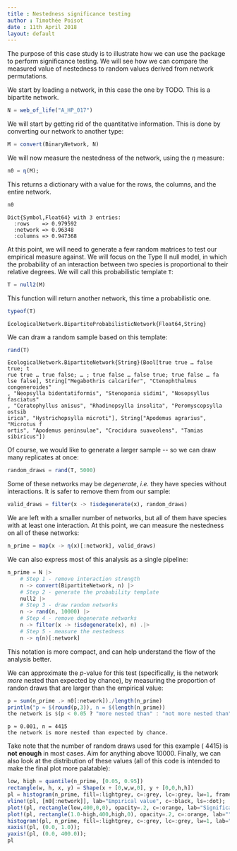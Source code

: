 ```yaml
---
title : Nestedness significance testing
author : Timothée Poisot
date : 11th April 2018
layout: default
---
```





The purpose of this case study is to illustrate how we can use the package to
perform significance testing. We will see how we can compare the measured value
of nestedness to random values derived from network permutations.

We start by loading a network, in this case the one by TODO. This is a bipartite
network.

````julia
N = web_of_life("A_HP_017")
````





We will start by getting rid of the quantitative information. This is done by
converting our network to another type:

````julia
M = convert(BinaryNetwork, N)
````





We will now measure the nestedness of the network, using the $\eta$ measure:

````julia
n0 = η(M);
````





This returns a dictionary with a value for the rows, the columns, and the entire
network.

````julia
n0
````


````
Dict{Symbol,Float64} with 3 entries:
  :rows    => 0.979592
  :network => 0.96348
  :columns => 0.947368
````





At this point, we will need to generate a few random matrices to test our
empirical measure against. We will focus on the Type II null model, in which the
probability of an interaction between two species is proportional to their
relative degrees. We will call this probabilistic template `T`:

````julia
T = null2(M)
````





This function will return another network, this time a probabilistic one.

````julia
typeof(T)
````


````
EcologicalNetwork.BipartiteProbabilisticNetwork{Float64,String}
````





We can draw a random sample based on this template:

````julia
rand(T)
````


````
EcologicalNetwork.BipartiteNetwork{String}(Bool[true true … false true; t
rue true … true false; … ; true false … false true; true false … fa
lse false], String["Megabothris calcarifer", "Ctenophthalmus congeneroides"
, "Neopsylla bidentatiformis", "Stenoponia sidimi", "Nosopsyllus fasciatus"
, "Ceratophyllus anisus", "Rhadinopsylla insolita", "Peromyscopsylla ostsib
irica", "Hystrichopsylla microti"], String["Apodemus agrarius", "Microtus f
ortis", "Apodemus peninsulae", "Crocidura suaveolens", "Tamias sibiricus"])
````





Of course, we would like to generate a larger sample -- so we can draw many
replicates at once:

````julia
random_draws = rand(T, 5000)
````





Some of these networks may be *degenerate*, *i.e.* they have species without
interactions. It is safer to remove them from our sample:

````julia
valid_draws = filter(x -> !isdegenerate(x), random_draws)
````





We are left with a smaller number of networks, but all of them have species
with at least one interaction. At this point, we can measure the nestedness
on all of these networks:

````julia
n_prime = map(x -> η(x)[:network], valid_draws)
````





We can also express most of this analysis as a single pipeline:

````julia
n_prime = N |>
    # Step 1 - remove interaction strength
    n -> convert(BipartiteNetwork, n) |>
    # Step 2 - generate the probability template
    null2 |>
    # Step 3 - draw random networks
    n -> rand(n, 10000) |>
    # Step 4 - remove degenerate networks
    n -> filter(x -> !isdegenerate(x), n) .|>
    # Step 5 - measure the nestedness
    n -> η(n)[:network]
````





This notation is more compact, and can help understand the flow of the analysis
better.

We can approximate the *p*-value for this test (specifically, is the network
*more* nested than expected by chance), by measuring the proportion of randon
draws that are larger than the empirical value:

````julia
p = sum(n_prime .> n0[:network])./length(n_prime)
println("p ≈ $(round(p,3)), n = $(length(n_prime))
the network is $(p < 0.05 ? "more nested than" : "not more nested than") expected by chance.")
````


````
p ≈ 0.001, n = 4415
the network is more nested than expected by chance.
````





Take note that the number of random draws used for this example (
4415) is **not enough** in most cases. Aim for anything above 10000.
Finally, we can also look at the distribution of these values (all of this code
is intended to make the final plot more palatable):

````julia
low, high = quantile(n_prime, [0.05, 0.95])
rectangle(w, h, x, y) = Shape(x + [0,w,w,0], y + [0,0,h,h])
pl = histogram(n_prime, fill=:lightgrey, c=:grey, lc=:grey, lw=1, framestyle=:zerolines, lab="Random draws", size=(900,300));
vline!(pl, [n0[:network]], lab="Empirical value", c=:black, ls=:dot);
plot!(pl, rectangle(low,400,0,0), opacity=.2, c=:orange, lab="Significance threshold", lw=0, lc=:orange);
plot!(pl, rectangle(1.0-high,400,high,0), opacity=.2, c=:orange, lab="", lw=0);
histogram!(pl, n_prime, fill=:lightgrey, c=:grey, lc=:grey, lw=1, lab="");
xaxis!(pl, (0.0, 1.0));
yaxis!(pl, (0.0, 400.0));
pl
````



<div id="8d7cfd4c-b34f-4d23-9b76-b2b25fc405fe" style="width:900px;height:300px;"></div>
<script>
PLOT = document.getElementById('8d7cfd4c-b34f-4d23-9b76-b2b25fc405fe');
Plotly.plot(PLOT, [{"xaxis":"x1","fill":"tozeroy","yaxis":"y1","x":[0.3,0.3,0.32,0.32,0.3,0.3],"showlegend":true,"mode":"lines","fillcolor":"rgba(211, 211, 211, 1.000)","name":"Random draws","line":{"color":"rgba(128, 128, 128, 1.000)","dash":"solid","width":1},"y":[4.0,0.0,0.0,4.0,4.0,4.0],"type":"scatter"},{"xaxis":"x1","fill":"tozeroy","yaxis":"y1","x":[0.32,0.32,0.34,0.34,0.32,0.32],"showlegend":false,"mode":"lines","fillcolor":"rgba(211, 211, 211, 1.000)","name":"Random draws","line":{"color":"rgba(128, 128, 128, 1.000)","dash":"solid","width":1},"y":[5.0,0.0,0.0,5.0,5.0,5.0],"type":"scatter"},{"xaxis":"x1","fill":"tozeroy","yaxis":"y1","x":[0.33999999999999997,0.33999999999999997,0.36,0.36,0.33999999999999997,0.33999999999999997],"showlegend":false,"mode":"lines","fillcolor":"rgba(211, 211, 211, 1.000)","name":"Random draws","line":{"color":"rgba(128, 128, 128, 1.000)","dash":"solid","width":1},"y":[4.0,0.0,0.0,4.0,4.0,4.0],"type":"scatter"},{"xaxis":"x1","fill":"tozeroy","yaxis":"y1","x":[0.36,0.36,0.38,0.38,0.36,0.36],"showlegend":false,"mode":"lines","fillcolor":"rgba(211, 211, 211, 1.000)","name":"Random draws","line":{"color":"rgba(128, 128, 128, 1.000)","dash":"solid","width":1},"y":[13.0,0.0,0.0,13.0,13.0,13.0],"type":"scatter"},{"xaxis":"x1","fill":"tozeroy","yaxis":"y1","x":[0.38,0.38,0.4,0.4,0.38,0.38],"showlegend":false,"mode":"lines","fillcolor":"rgba(211, 211, 211, 1.000)","name":"Random draws","line":{"color":"rgba(128, 128, 128, 1.000)","dash":"solid","width":1},"y":[15.0,0.0,0.0,15.0,15.0,15.0],"type":"scatter"},{"xaxis":"x1","fill":"tozeroy","yaxis":"y1","x":[0.4,0.4,0.42000000000000004,0.42000000000000004,0.4,0.4],"showlegend":false,"mode":"lines","fillcolor":"rgba(211, 211, 211, 1.000)","name":"Random draws","line":{"color":"rgba(128, 128, 128, 1.000)","dash":"solid","width":1},"y":[25.0,0.0,0.0,25.0,25.0,25.0],"type":"scatter"},{"xaxis":"x1","fill":"tozeroy","yaxis":"y1","x":[0.42,0.42,0.44,0.44,0.42,0.42],"showlegend":false,"mode":"lines","fillcolor":"rgba(211, 211, 211, 1.000)","name":"Random draws","line":{"color":"rgba(128, 128, 128, 1.000)","dash":"solid","width":1},"y":[25.0,0.0,0.0,25.0,25.0,25.0],"type":"scatter"},{"xaxis":"x1","fill":"tozeroy","yaxis":"y1","x":[0.44,0.44,0.46,0.46,0.44,0.44],"showlegend":false,"mode":"lines","fillcolor":"rgba(211, 211, 211, 1.000)","name":"Random draws","line":{"color":"rgba(128, 128, 128, 1.000)","dash":"solid","width":1},"y":[52.0,0.0,0.0,52.0,52.0,52.0],"type":"scatter"},{"xaxis":"x1","fill":"tozeroy","yaxis":"y1","x":[0.45999999999999996,0.45999999999999996,0.48,0.48,0.45999999999999996,0.45999999999999996],"showlegend":false,"mode":"lines","fillcolor":"rgba(211, 211, 211, 1.000)","name":"Random draws","line":{"color":"rgba(128, 128, 128, 1.000)","dash":"solid","width":1},"y":[49.0,0.0,0.0,49.0,49.0,49.0],"type":"scatter"},{"xaxis":"x1","fill":"tozeroy","yaxis":"y1","x":[0.48,0.48,0.5,0.5,0.48,0.48],"showlegend":false,"mode":"lines","fillcolor":"rgba(211, 211, 211, 1.000)","name":"Random draws","line":{"color":"rgba(128, 128, 128, 1.000)","dash":"solid","width":1},"y":[82.0,0.0,0.0,82.0,82.0,82.0],"type":"scatter"},{"xaxis":"x1","fill":"tozeroy","yaxis":"y1","x":[0.5,0.5,0.52,0.52,0.5,0.5],"showlegend":false,"mode":"lines","fillcolor":"rgba(211, 211, 211, 1.000)","name":"Random draws","line":{"color":"rgba(128, 128, 128, 1.000)","dash":"solid","width":1},"y":[130.0,0.0,0.0,130.0,130.0,130.0],"type":"scatter"},{"xaxis":"x1","fill":"tozeroy","yaxis":"y1","x":[0.52,0.52,0.54,0.54,0.52,0.52],"showlegend":false,"mode":"lines","fillcolor":"rgba(211, 211, 211, 1.000)","name":"Random draws","line":{"color":"rgba(128, 128, 128, 1.000)","dash":"solid","width":1},"y":[137.0,0.0,0.0,137.0,137.0,137.0],"type":"scatter"},{"xaxis":"x1","fill":"tozeroy","yaxis":"y1","x":[0.54,0.54,0.56,0.56,0.54,0.54],"showlegend":false,"mode":"lines","fillcolor":"rgba(211, 211, 211, 1.000)","name":"Random draws","line":{"color":"rgba(128, 128, 128, 1.000)","dash":"solid","width":1},"y":[192.0,0.0,0.0,192.0,192.0,192.0],"type":"scatter"},{"xaxis":"x1","fill":"tozeroy","yaxis":"y1","x":[0.56,0.56,0.5800000000000001,0.5800000000000001,0.56,0.56],"showlegend":false,"mode":"lines","fillcolor":"rgba(211, 211, 211, 1.000)","name":"Random draws","line":{"color":"rgba(128, 128, 128, 1.000)","dash":"solid","width":1},"y":[186.0,0.0,0.0,186.0,186.0,186.0],"type":"scatter"},{"xaxis":"x1","fill":"tozeroy","yaxis":"y1","x":[0.58,0.58,0.6,0.6,0.58,0.58],"showlegend":false,"mode":"lines","fillcolor":"rgba(211, 211, 211, 1.000)","name":"Random draws","line":{"color":"rgba(128, 128, 128, 1.000)","dash":"solid","width":1},"y":[292.0,0.0,0.0,292.0,292.0,292.0],"type":"scatter"},{"xaxis":"x1","fill":"tozeroy","yaxis":"y1","x":[0.6,0.6,0.62,0.62,0.6,0.6],"showlegend":false,"mode":"lines","fillcolor":"rgba(211, 211, 211, 1.000)","name":"Random draws","line":{"color":"rgba(128, 128, 128, 1.000)","dash":"solid","width":1},"y":[256.0,0.0,0.0,256.0,256.0,256.0],"type":"scatter"},{"xaxis":"x1","fill":"tozeroy","yaxis":"y1","x":[0.62,0.62,0.64,0.64,0.62,0.62],"showlegend":false,"mode":"lines","fillcolor":"rgba(211, 211, 211, 1.000)","name":"Random draws","line":{"color":"rgba(128, 128, 128, 1.000)","dash":"solid","width":1},"y":[310.0,0.0,0.0,310.0,310.0,310.0],"type":"scatter"},{"xaxis":"x1","fill":"tozeroy","yaxis":"y1","x":[0.64,0.64,0.66,0.66,0.64,0.64],"showlegend":false,"mode":"lines","fillcolor":"rgba(211, 211, 211, 1.000)","name":"Random draws","line":{"color":"rgba(128, 128, 128, 1.000)","dash":"solid","width":1},"y":[344.0,0.0,0.0,344.0,344.0,344.0],"type":"scatter"},{"xaxis":"x1","fill":"tozeroy","yaxis":"y1","x":[0.66,0.66,0.68,0.68,0.66,0.66],"showlegend":false,"mode":"lines","fillcolor":"rgba(211, 211, 211, 1.000)","name":"Random draws","line":{"color":"rgba(128, 128, 128, 1.000)","dash":"solid","width":1},"y":[302.0,0.0,0.0,302.0,302.0,302.0],"type":"scatter"},{"xaxis":"x1","fill":"tozeroy","yaxis":"y1","x":[0.6799999999999999,0.6799999999999999,0.7,0.7,0.6799999999999999,0.6799999999999999],"showlegend":false,"mode":"lines","fillcolor":"rgba(211, 211, 211, 1.000)","name":"Random draws","line":{"color":"rgba(128, 128, 128, 1.000)","dash":"solid","width":1},"y":[316.0,0.0,0.0,316.0,316.0,316.0],"type":"scatter"},{"xaxis":"x1","fill":"tozeroy","yaxis":"y1","x":[0.7,0.7,0.72,0.72,0.7,0.7],"showlegend":false,"mode":"lines","fillcolor":"rgba(211, 211, 211, 1.000)","name":"Random draws","line":{"color":"rgba(128, 128, 128, 1.000)","dash":"solid","width":1},"y":[322.0,0.0,0.0,322.0,322.0,322.0],"type":"scatter"},{"xaxis":"x1","fill":"tozeroy","yaxis":"y1","x":[0.72,0.72,0.74,0.74,0.72,0.72],"showlegend":false,"mode":"lines","fillcolor":"rgba(211, 211, 211, 1.000)","name":"Random draws","line":{"color":"rgba(128, 128, 128, 1.000)","dash":"solid","width":1},"y":[318.0,0.0,0.0,318.0,318.0,318.0],"type":"scatter"},{"xaxis":"x1","fill":"tozeroy","yaxis":"y1","x":[0.74,0.74,0.76,0.76,0.74,0.74],"showlegend":false,"mode":"lines","fillcolor":"rgba(211, 211, 211, 1.000)","name":"Random draws","line":{"color":"rgba(128, 128, 128, 1.000)","dash":"solid","width":1},"y":[241.0,0.0,0.0,241.0,241.0,241.0],"type":"scatter"},{"xaxis":"x1","fill":"tozeroy","yaxis":"y1","x":[0.76,0.76,0.78,0.78,0.76,0.76],"showlegend":false,"mode":"lines","fillcolor":"rgba(211, 211, 211, 1.000)","name":"Random draws","line":{"color":"rgba(128, 128, 128, 1.000)","dash":"solid","width":1},"y":[187.0,0.0,0.0,187.0,187.0,187.0],"type":"scatter"},{"xaxis":"x1","fill":"tozeroy","yaxis":"y1","x":[0.78,0.78,0.8,0.8,0.78,0.78],"showlegend":false,"mode":"lines","fillcolor":"rgba(211, 211, 211, 1.000)","name":"Random draws","line":{"color":"rgba(128, 128, 128, 1.000)","dash":"solid","width":1},"y":[161.0,0.0,0.0,161.0,161.0,161.0],"type":"scatter"},{"xaxis":"x1","fill":"tozeroy","yaxis":"y1","x":[0.8,0.8,0.8200000000000001,0.8200000000000001,0.8,0.8],"showlegend":false,"mode":"lines","fillcolor":"rgba(211, 211, 211, 1.000)","name":"Random draws","line":{"color":"rgba(128, 128, 128, 1.000)","dash":"solid","width":1},"y":[135.0,0.0,0.0,135.0,135.0,135.0],"type":"scatter"},{"xaxis":"x1","fill":"tozeroy","yaxis":"y1","x":[0.82,0.82,0.84,0.84,0.82,0.82],"showlegend":false,"mode":"lines","fillcolor":"rgba(211, 211, 211, 1.000)","name":"Random draws","line":{"color":"rgba(128, 128, 128, 1.000)","dash":"solid","width":1},"y":[110.0,0.0,0.0,110.0,110.0,110.0],"type":"scatter"},{"xaxis":"x1","fill":"tozeroy","yaxis":"y1","x":[0.84,0.84,0.86,0.86,0.84,0.84],"showlegend":false,"mode":"lines","fillcolor":"rgba(211, 211, 211, 1.000)","name":"Random draws","line":{"color":"rgba(128, 128, 128, 1.000)","dash":"solid","width":1},"y":[91.0,0.0,0.0,91.0,91.0,91.0],"type":"scatter"},{"xaxis":"x1","fill":"tozeroy","yaxis":"y1","x":[0.86,0.86,0.88,0.88,0.86,0.86],"showlegend":false,"mode":"lines","fillcolor":"rgba(211, 211, 211, 1.000)","name":"Random draws","line":{"color":"rgba(128, 128, 128, 1.000)","dash":"solid","width":1},"y":[44.0,0.0,0.0,44.0,44.0,44.0],"type":"scatter"},{"xaxis":"x1","fill":"tozeroy","yaxis":"y1","x":[0.88,0.88,0.9,0.9,0.88,0.88],"showlegend":false,"mode":"lines","fillcolor":"rgba(211, 211, 211, 1.000)","name":"Random draws","line":{"color":"rgba(128, 128, 128, 1.000)","dash":"solid","width":1},"y":[30.0,0.0,0.0,30.0,30.0,30.0],"type":"scatter"},{"xaxis":"x1","fill":"tozeroy","yaxis":"y1","x":[0.9,0.9,0.92,0.92,0.9,0.9],"showlegend":false,"mode":"lines","fillcolor":"rgba(211, 211, 211, 1.000)","name":"Random draws","line":{"color":"rgba(128, 128, 128, 1.000)","dash":"solid","width":1},"y":[16.0,0.0,0.0,16.0,16.0,16.0],"type":"scatter"},{"xaxis":"x1","fill":"tozeroy","yaxis":"y1","x":[0.9199999999999999,0.9199999999999999,0.94,0.94,0.9199999999999999,0.9199999999999999],"showlegend":false,"mode":"lines","fillcolor":"rgba(211, 211, 211, 1.000)","name":"Random draws","line":{"color":"rgba(128, 128, 128, 1.000)","dash":"solid","width":1},"y":[8.0,0.0,0.0,8.0,8.0,8.0],"type":"scatter"},{"xaxis":"x1","fill":"tozeroy","yaxis":"y1","x":[0.94,0.94,0.96,0.96,0.94,0.94],"showlegend":false,"mode":"lines","fillcolor":"rgba(211, 211, 211, 1.000)","name":"Random draws","line":{"color":"rgba(128, 128, 128, 1.000)","dash":"solid","width":1},"y":[9.0,0.0,0.0,9.0,9.0,9.0],"type":"scatter"},{"xaxis":"x1","fill":"tozeroy","yaxis":"y1","x":[0.96,0.96,0.98,0.98,0.96,0.96],"showlegend":false,"mode":"lines","fillcolor":"rgba(211, 211, 211, 1.000)","name":"Random draws","line":{"color":"rgba(128, 128, 128, 1.000)","dash":"solid","width":1},"y":[3.0,0.0,0.0,3.0,3.0,3.0],"type":"scatter"},{"xaxis":"x1","fill":"tozeroy","yaxis":"y1","x":[0.98,0.98,1.0,1.0,0.98,0.98],"showlegend":false,"mode":"lines","fillcolor":"rgba(211, 211, 211, 1.000)","name":"Random draws","line":{"color":"rgba(128, 128, 128, 1.000)","dash":"solid","width":1},"y":[0.0,0.0,0.0,0.0,0.0,0.0],"type":"scatter"},{"xaxis":"x1","fill":"tozeroy","yaxis":"y1","x":[1.0,1.0,1.02,1.02,1.0,1.0],"showlegend":false,"mode":"lines","fillcolor":"rgba(211, 211, 211, 1.000)","name":"Random draws","line":{"color":"rgba(128, 128, 128, 1.000)","dash":"solid","width":1},"y":[1.0,0.0,0.0,1.0,1.0,1.0],"type":"scatter"},{"showlegend":true,"mode":"lines","xaxis":"x1","colorbar":{"title":""},"line":{"color":"rgba(0, 0, 0, 1.000)","shape":"linear","dash":"dot","width":1},"y":[-40000.0,40400.0],"type":"scatter","name":"Empirical value","yaxis":"y1","x":[0.9634801288936627,0.9634801288936627]},{"xaxis":"x1","fill":"tozeroy","yaxis":"y1","x":[0.0,0.4865319865319865,0.4865319865319865,0.0,0.0],"showlegend":true,"mode":"lines","fillcolor":"rgba(255, 165, 0, 0.200)","name":"Significance threshold","line":{"color":"rgba(255, 165, 0, 0.200)","dash":"solid","width":0},"y":[0.0,0.0,400.0,400.0,0.0],"type":"scatter"},{"xaxis":"x1","fill":"tozeroy","yaxis":"y1","x":[0.8359873242226183,1.0,1.0,0.8359873242226183,0.8359873242226183],"showlegend":false,"mode":"lines","fillcolor":"rgba(255, 165, 0, 0.200)","name":"","line":{"color":"rgba(0, 0, 0, 0.200)","dash":"solid","width":0},"y":[0.0,0.0,400.0,400.0,0.0],"type":"scatter"},{"xaxis":"x1","fill":"tozeroy","yaxis":"y1","x":[0.3,0.3,0.32,0.32,0.3,0.3],"showlegend":false,"mode":"lines","fillcolor":"rgba(211, 211, 211, 1.000)","name":"","line":{"color":"rgba(128, 128, 128, 1.000)","dash":"solid","width":1},"y":[4.0,0.0,0.0,4.0,4.0,4.0],"type":"scatter"},{"xaxis":"x1","fill":"tozeroy","yaxis":"y1","x":[0.32,0.32,0.34,0.34,0.32,0.32],"showlegend":false,"mode":"lines","fillcolor":"rgba(211, 211, 211, 1.000)","name":"","line":{"color":"rgba(128, 128, 128, 1.000)","dash":"solid","width":1},"y":[5.0,0.0,0.0,5.0,5.0,5.0],"type":"scatter"},{"xaxis":"x1","fill":"tozeroy","yaxis":"y1","x":[0.33999999999999997,0.33999999999999997,0.36,0.36,0.33999999999999997,0.33999999999999997],"showlegend":false,"mode":"lines","fillcolor":"rgba(211, 211, 211, 1.000)","name":"","line":{"color":"rgba(128, 128, 128, 1.000)","dash":"solid","width":1},"y":[4.0,0.0,0.0,4.0,4.0,4.0],"type":"scatter"},{"xaxis":"x1","fill":"tozeroy","yaxis":"y1","x":[0.36,0.36,0.38,0.38,0.36,0.36],"showlegend":false,"mode":"lines","fillcolor":"rgba(211, 211, 211, 1.000)","name":"","line":{"color":"rgba(128, 128, 128, 1.000)","dash":"solid","width":1},"y":[13.0,0.0,0.0,13.0,13.0,13.0],"type":"scatter"},{"xaxis":"x1","fill":"tozeroy","yaxis":"y1","x":[0.38,0.38,0.4,0.4,0.38,0.38],"showlegend":false,"mode":"lines","fillcolor":"rgba(211, 211, 211, 1.000)","name":"","line":{"color":"rgba(128, 128, 128, 1.000)","dash":"solid","width":1},"y":[15.0,0.0,0.0,15.0,15.0,15.0],"type":"scatter"},{"xaxis":"x1","fill":"tozeroy","yaxis":"y1","x":[0.4,0.4,0.42000000000000004,0.42000000000000004,0.4,0.4],"showlegend":false,"mode":"lines","fillcolor":"rgba(211, 211, 211, 1.000)","name":"","line":{"color":"rgba(128, 128, 128, 1.000)","dash":"solid","width":1},"y":[25.0,0.0,0.0,25.0,25.0,25.0],"type":"scatter"},{"xaxis":"x1","fill":"tozeroy","yaxis":"y1","x":[0.42,0.42,0.44,0.44,0.42,0.42],"showlegend":false,"mode":"lines","fillcolor":"rgba(211, 211, 211, 1.000)","name":"","line":{"color":"rgba(128, 128, 128, 1.000)","dash":"solid","width":1},"y":[25.0,0.0,0.0,25.0,25.0,25.0],"type":"scatter"},{"xaxis":"x1","fill":"tozeroy","yaxis":"y1","x":[0.44,0.44,0.46,0.46,0.44,0.44],"showlegend":false,"mode":"lines","fillcolor":"rgba(211, 211, 211, 1.000)","name":"","line":{"color":"rgba(128, 128, 128, 1.000)","dash":"solid","width":1},"y":[52.0,0.0,0.0,52.0,52.0,52.0],"type":"scatter"},{"xaxis":"x1","fill":"tozeroy","yaxis":"y1","x":[0.45999999999999996,0.45999999999999996,0.48,0.48,0.45999999999999996,0.45999999999999996],"showlegend":false,"mode":"lines","fillcolor":"rgba(211, 211, 211, 1.000)","name":"","line":{"color":"rgba(128, 128, 128, 1.000)","dash":"solid","width":1},"y":[49.0,0.0,0.0,49.0,49.0,49.0],"type":"scatter"},{"xaxis":"x1","fill":"tozeroy","yaxis":"y1","x":[0.48,0.48,0.5,0.5,0.48,0.48],"showlegend":false,"mode":"lines","fillcolor":"rgba(211, 211, 211, 1.000)","name":"","line":{"color":"rgba(128, 128, 128, 1.000)","dash":"solid","width":1},"y":[82.0,0.0,0.0,82.0,82.0,82.0],"type":"scatter"},{"xaxis":"x1","fill":"tozeroy","yaxis":"y1","x":[0.5,0.5,0.52,0.52,0.5,0.5],"showlegend":false,"mode":"lines","fillcolor":"rgba(211, 211, 211, 1.000)","name":"","line":{"color":"rgba(128, 128, 128, 1.000)","dash":"solid","width":1},"y":[130.0,0.0,0.0,130.0,130.0,130.0],"type":"scatter"},{"xaxis":"x1","fill":"tozeroy","yaxis":"y1","x":[0.52,0.52,0.54,0.54,0.52,0.52],"showlegend":false,"mode":"lines","fillcolor":"rgba(211, 211, 211, 1.000)","name":"","line":{"color":"rgba(128, 128, 128, 1.000)","dash":"solid","width":1},"y":[137.0,0.0,0.0,137.0,137.0,137.0],"type":"scatter"},{"xaxis":"x1","fill":"tozeroy","yaxis":"y1","x":[0.54,0.54,0.56,0.56,0.54,0.54],"showlegend":false,"mode":"lines","fillcolor":"rgba(211, 211, 211, 1.000)","name":"","line":{"color":"rgba(128, 128, 128, 1.000)","dash":"solid","width":1},"y":[192.0,0.0,0.0,192.0,192.0,192.0],"type":"scatter"},{"xaxis":"x1","fill":"tozeroy","yaxis":"y1","x":[0.56,0.56,0.5800000000000001,0.5800000000000001,0.56,0.56],"showlegend":false,"mode":"lines","fillcolor":"rgba(211, 211, 211, 1.000)","name":"","line":{"color":"rgba(128, 128, 128, 1.000)","dash":"solid","width":1},"y":[186.0,0.0,0.0,186.0,186.0,186.0],"type":"scatter"},{"xaxis":"x1","fill":"tozeroy","yaxis":"y1","x":[0.58,0.58,0.6,0.6,0.58,0.58],"showlegend":false,"mode":"lines","fillcolor":"rgba(211, 211, 211, 1.000)","name":"","line":{"color":"rgba(128, 128, 128, 1.000)","dash":"solid","width":1},"y":[292.0,0.0,0.0,292.0,292.0,292.0],"type":"scatter"},{"xaxis":"x1","fill":"tozeroy","yaxis":"y1","x":[0.6,0.6,0.62,0.62,0.6,0.6],"showlegend":false,"mode":"lines","fillcolor":"rgba(211, 211, 211, 1.000)","name":"","line":{"color":"rgba(128, 128, 128, 1.000)","dash":"solid","width":1},"y":[256.0,0.0,0.0,256.0,256.0,256.0],"type":"scatter"},{"xaxis":"x1","fill":"tozeroy","yaxis":"y1","x":[0.62,0.62,0.64,0.64,0.62,0.62],"showlegend":false,"mode":"lines","fillcolor":"rgba(211, 211, 211, 1.000)","name":"","line":{"color":"rgba(128, 128, 128, 1.000)","dash":"solid","width":1},"y":[310.0,0.0,0.0,310.0,310.0,310.0],"type":"scatter"},{"xaxis":"x1","fill":"tozeroy","yaxis":"y1","x":[0.64,0.64,0.66,0.66,0.64,0.64],"showlegend":false,"mode":"lines","fillcolor":"rgba(211, 211, 211, 1.000)","name":"","line":{"color":"rgba(128, 128, 128, 1.000)","dash":"solid","width":1},"y":[344.0,0.0,0.0,344.0,344.0,344.0],"type":"scatter"},{"xaxis":"x1","fill":"tozeroy","yaxis":"y1","x":[0.66,0.66,0.68,0.68,0.66,0.66],"showlegend":false,"mode":"lines","fillcolor":"rgba(211, 211, 211, 1.000)","name":"","line":{"color":"rgba(128, 128, 128, 1.000)","dash":"solid","width":1},"y":[302.0,0.0,0.0,302.0,302.0,302.0],"type":"scatter"},{"xaxis":"x1","fill":"tozeroy","yaxis":"y1","x":[0.6799999999999999,0.6799999999999999,0.7,0.7,0.6799999999999999,0.6799999999999999],"showlegend":false,"mode":"lines","fillcolor":"rgba(211, 211, 211, 1.000)","name":"","line":{"color":"rgba(128, 128, 128, 1.000)","dash":"solid","width":1},"y":[316.0,0.0,0.0,316.0,316.0,316.0],"type":"scatter"},{"xaxis":"x1","fill":"tozeroy","yaxis":"y1","x":[0.7,0.7,0.72,0.72,0.7,0.7],"showlegend":false,"mode":"lines","fillcolor":"rgba(211, 211, 211, 1.000)","name":"","line":{"color":"rgba(128, 128, 128, 1.000)","dash":"solid","width":1},"y":[322.0,0.0,0.0,322.0,322.0,322.0],"type":"scatter"},{"xaxis":"x1","fill":"tozeroy","yaxis":"y1","x":[0.72,0.72,0.74,0.74,0.72,0.72],"showlegend":false,"mode":"lines","fillcolor":"rgba(211, 211, 211, 1.000)","name":"","line":{"color":"rgba(128, 128, 128, 1.000)","dash":"solid","width":1},"y":[318.0,0.0,0.0,318.0,318.0,318.0],"type":"scatter"},{"xaxis":"x1","fill":"tozeroy","yaxis":"y1","x":[0.74,0.74,0.76,0.76,0.74,0.74],"showlegend":false,"mode":"lines","fillcolor":"rgba(211, 211, 211, 1.000)","name":"","line":{"color":"rgba(128, 128, 128, 1.000)","dash":"solid","width":1},"y":[241.0,0.0,0.0,241.0,241.0,241.0],"type":"scatter"},{"xaxis":"x1","fill":"tozeroy","yaxis":"y1","x":[0.76,0.76,0.78,0.78,0.76,0.76],"showlegend":false,"mode":"lines","fillcolor":"rgba(211, 211, 211, 1.000)","name":"","line":{"color":"rgba(128, 128, 128, 1.000)","dash":"solid","width":1},"y":[187.0,0.0,0.0,187.0,187.0,187.0],"type":"scatter"},{"xaxis":"x1","fill":"tozeroy","yaxis":"y1","x":[0.78,0.78,0.8,0.8,0.78,0.78],"showlegend":false,"mode":"lines","fillcolor":"rgba(211, 211, 211, 1.000)","name":"","line":{"color":"rgba(128, 128, 128, 1.000)","dash":"solid","width":1},"y":[161.0,0.0,0.0,161.0,161.0,161.0],"type":"scatter"},{"xaxis":"x1","fill":"tozeroy","yaxis":"y1","x":[0.8,0.8,0.8200000000000001,0.8200000000000001,0.8,0.8],"showlegend":false,"mode":"lines","fillcolor":"rgba(211, 211, 211, 1.000)","name":"","line":{"color":"rgba(128, 128, 128, 1.000)","dash":"solid","width":1},"y":[135.0,0.0,0.0,135.0,135.0,135.0],"type":"scatter"},{"xaxis":"x1","fill":"tozeroy","yaxis":"y1","x":[0.82,0.82,0.84,0.84,0.82,0.82],"showlegend":false,"mode":"lines","fillcolor":"rgba(211, 211, 211, 1.000)","name":"","line":{"color":"rgba(128, 128, 128, 1.000)","dash":"solid","width":1},"y":[110.0,0.0,0.0,110.0,110.0,110.0],"type":"scatter"},{"xaxis":"x1","fill":"tozeroy","yaxis":"y1","x":[0.84,0.84,0.86,0.86,0.84,0.84],"showlegend":false,"mode":"lines","fillcolor":"rgba(211, 211, 211, 1.000)","name":"","line":{"color":"rgba(128, 128, 128, 1.000)","dash":"solid","width":1},"y":[91.0,0.0,0.0,91.0,91.0,91.0],"type":"scatter"},{"xaxis":"x1","fill":"tozeroy","yaxis":"y1","x":[0.86,0.86,0.88,0.88,0.86,0.86],"showlegend":false,"mode":"lines","fillcolor":"rgba(211, 211, 211, 1.000)","name":"","line":{"color":"rgba(128, 128, 128, 1.000)","dash":"solid","width":1},"y":[44.0,0.0,0.0,44.0,44.0,44.0],"type":"scatter"},{"xaxis":"x1","fill":"tozeroy","yaxis":"y1","x":[0.88,0.88,0.9,0.9,0.88,0.88],"showlegend":false,"mode":"lines","fillcolor":"rgba(211, 211, 211, 1.000)","name":"","line":{"color":"rgba(128, 128, 128, 1.000)","dash":"solid","width":1},"y":[30.0,0.0,0.0,30.0,30.0,30.0],"type":"scatter"},{"xaxis":"x1","fill":"tozeroy","yaxis":"y1","x":[0.9,0.9,0.92,0.92,0.9,0.9],"showlegend":false,"mode":"lines","fillcolor":"rgba(211, 211, 211, 1.000)","name":"","line":{"color":"rgba(128, 128, 128, 1.000)","dash":"solid","width":1},"y":[16.0,0.0,0.0,16.0,16.0,16.0],"type":"scatter"},{"xaxis":"x1","fill":"tozeroy","yaxis":"y1","x":[0.9199999999999999,0.9199999999999999,0.94,0.94,0.9199999999999999,0.9199999999999999],"showlegend":false,"mode":"lines","fillcolor":"rgba(211, 211, 211, 1.000)","name":"","line":{"color":"rgba(128, 128, 128, 1.000)","dash":"solid","width":1},"y":[8.0,0.0,0.0,8.0,8.0,8.0],"type":"scatter"},{"xaxis":"x1","fill":"tozeroy","yaxis":"y1","x":[0.94,0.94,0.96,0.96,0.94,0.94],"showlegend":false,"mode":"lines","fillcolor":"rgba(211, 211, 211, 1.000)","name":"","line":{"color":"rgba(128, 128, 128, 1.000)","dash":"solid","width":1},"y":[9.0,0.0,0.0,9.0,9.0,9.0],"type":"scatter"},{"xaxis":"x1","fill":"tozeroy","yaxis":"y1","x":[0.96,0.96,0.98,0.98,0.96,0.96],"showlegend":false,"mode":"lines","fillcolor":"rgba(211, 211, 211, 1.000)","name":"","line":{"color":"rgba(128, 128, 128, 1.000)","dash":"solid","width":1},"y":[3.0,0.0,0.0,3.0,3.0,3.0],"type":"scatter"},{"xaxis":"x1","fill":"tozeroy","yaxis":"y1","x":[0.98,0.98,1.0,1.0,0.98,0.98],"showlegend":false,"mode":"lines","fillcolor":"rgba(211, 211, 211, 1.000)","name":"","line":{"color":"rgba(128, 128, 128, 1.000)","dash":"solid","width":1},"y":[0.0,0.0,0.0,0.0,0.0,0.0],"type":"scatter"},{"xaxis":"x1","fill":"tozeroy","yaxis":"y1","x":[1.0,1.0,1.02,1.02,1.0,1.0],"showlegend":false,"mode":"lines","fillcolor":"rgba(211, 211, 211, 1.000)","name":"","line":{"color":"rgba(128, 128, 128, 1.000)","dash":"solid","width":1},"y":[1.0,0.0,0.0,1.0,1.0,1.0],"type":"scatter"}], {"showlegend":true,"paper_bgcolor":"rgba(255, 255, 255, 1.000)","xaxis1":{"showticklabels":true,"gridwidth":0.5,"tickvals":[0.0,0.2,0.4,0.6000000000000001,0.8,1.0],"visible":true,"ticks":"inside","range":[0.0,1.0],"domain":[0.03400408282298046,0.9956255468066492],"tickmode":"array","linecolor":"rgba(0, 0, 0, 1.000)","showgrid":true,"title":"","mirror":false,"tickangle":0,"showline":false,"gridcolor":"rgba(0, 0, 0, 0.100)","titlefont":{"color":"rgba(0, 0, 0, 1.000)","family":"sans-serif","size":15},"tickcolor":"rgba(0, 0, 0, 0.000)","ticktext":["0.0","0.2","0.4","0.6","0.8","1.0"],"zeroline":true,"type":"-","tickfont":{"color":"rgba(0, 0, 0, 1.000)","family":"sans-serif","size":11},"zerolinecolor":"rgba(0, 0, 0, 1.000)","anchor":"y1"},"annotations":[],"height":300,"margin":{"l":0,"b":20,"r":0,"t":20},"plot_bgcolor":"rgba(255, 255, 255, 1.000)","yaxis1":{"showticklabels":true,"gridwidth":0.5,"tickvals":[0.0,100.0,200.0,300.0,400.0],"visible":true,"ticks":"inside","range":[0.0,400.0],"domain":[0.050160396617089535,0.9868766404199475],"tickmode":"array","linecolor":"rgba(0, 0, 0, 1.000)","showgrid":true,"title":"","mirror":false,"tickangle":0,"showline":false,"gridcolor":"rgba(0, 0, 0, 0.100)","titlefont":{"color":"rgba(0, 0, 0, 1.000)","family":"sans-serif","size":15},"tickcolor":"rgba(0, 0, 0, 0.000)","ticktext":["0","100","200","300","400"],"zeroline":true,"type":"-","tickfont":{"color":"rgba(0, 0, 0, 1.000)","family":"sans-serif","size":11},"zerolinecolor":"rgba(0, 0, 0, 1.000)","anchor":"x1"},"legend":{"bordercolor":"rgba(0, 0, 0, 1.000)","bgcolor":"rgba(255, 255, 255, 1.000)","font":{"color":"rgba(0, 0, 0, 1.000)","family":"sans-serif","size":11},"y":1.0,"x":1.0},"width":900});
</script>

